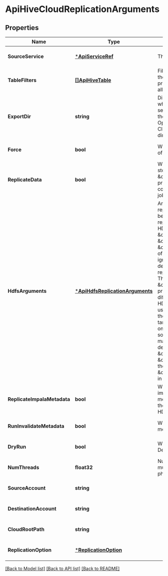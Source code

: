 # ApiHiveCloudReplicationArguments

## Properties
Name | Type | Description | Notes
------------ | ------------- | ------------- | -------------
**SourceService** | [***ApiServiceRef**](ApiServiceRef.md) | The service to replicate from. | [optional] [default to null]
**TableFilters** | [**[]ApiHiveTable**](ApiHiveTable.md) | Filters for tables to include in the replication. Optional. If not provided, include all tables in all databases. | [optional] [default to null]
**ExportDir** | **string** | Directory, in the HDFS service where the target Hive service&#39;s data is stored, where the export file will be saved. Optional. If not provided, Cloudera Manager will pick a directory for storing the data. | [optional] [default to null]
**Force** | **bool** | Whether to force overwriting of mismatched tables. | [optional] [default to null]
**ReplicateData** | **bool** | Whether to replicate table data stored in HDFS. &lt;p/&gt; If set, the \&quot;hdfsArguments\&quot; property must be set to configure the HDFS replication job. | [optional] [default to null]
**HdfsArguments** | [***ApiHdfsReplicationArguments**](ApiHdfsReplicationArguments.md) | Arguments for the HDFS replication job. &lt;p/&gt; This must be provided when choosing to replicate table data stored in HDFS. The \&quot;sourceService\&quot;, \&quot;sourcePath\&quot; and \&quot;dryRun\&quot; properties of the HDFS arguments are ignored; their values are derived from the Hive replication&#39;s information. &lt;p/&gt; The \&quot;destinationPath\&quot; property is used slightly differently from the usual HDFS replication jobs. It is used to map the root path of the source service into the target service. It may be omitted, in which case the source and target paths will match. &lt;p/&gt; Example: if the destination path is set to \&quot;/new_root\&quot;, a \&quot;/foo/bar\&quot; path in the source will be stored in \&quot;/new_root/foo/bar\&quot; in the target. | [optional] [default to null]
**ReplicateImpalaMetadata** | **bool** | Whether to replicate the impala metadata. (i.e. the metadata for impala UDFs and their corresponding binaries in HDFS). | [optional] [default to null]
**RunInvalidateMetadata** | **bool** | Whether to run invalidate metadata query or not | [optional] [default to null]
**DryRun** | **bool** | Whether to perform a dry run. Defaults to false. | [optional] [default to null]
**NumThreads** | **float32** | Number of threads to use in multi-threaded export/import phase | [optional] [default to null]
**SourceAccount** | **string** |  | [optional] [default to null]
**DestinationAccount** | **string** |  | [optional] [default to null]
**CloudRootPath** | **string** |  | [optional] [default to null]
**ReplicationOption** | [***ReplicationOption**](ReplicationOption.md) |  | [optional] [default to null]

[[Back to Model list]](../README.md#documentation-for-models) [[Back to API list]](../README.md#documentation-for-api-endpoints) [[Back to README]](../README.md)


